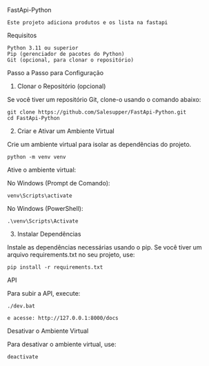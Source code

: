 FastApi-Python

    Este projeto adiciona produtos e os lista na fastapi

Requisitos

    Python 3.11 ou superior
    Pip (gerenciador de pacotes do Python)
    Git (opcional, para clonar o repositório)

Passo a Passo para Configuração
1. Clonar o Repositório (opcional)

Se você tiver um repositório Git, clone-o usando o comando abaixo:

    git clone https://github.com/Salesupper/FastApi-Python.git
    cd FastApi-Python

2. Criar e Ativar um Ambiente Virtual

Crie um ambiente virtual para isolar as dependências do projeto.

    python -m venv venv

Ative o ambiente virtual:

No Windows (Prompt de Comando):
    
    venv\Scripts\activate

No Windows (PowerShell):

    .\venv\Scripts\Activate

3. Instalar Dependências

Instale as dependências necessárias usando o pip. Se você tiver um arquivo requirements.txt no seu projeto, use:

    pip install -r requirements.txt

API 

Para subir a API, execute: 

    ./dev.bat

    e acesse: http://127.0.0.1:8000/docs

Desativar o Ambiente Virtual

Para desativar o ambiente virtual, use:

    deactivate
